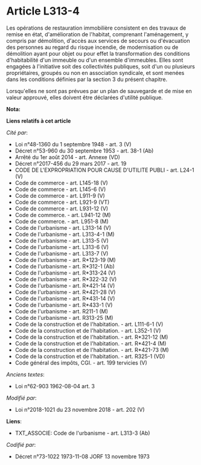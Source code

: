 # Article L313-4

Les opérations de restauration immobilière consistent en des travaux de remise en état, d'amélioration de l'habitat,
comprenant l'aménagement, y compris par démolition, d'accès aux services de secours ou d'évacuation des personnes au regard
du risque incendie, de modernisation ou de démolition ayant pour objet ou pour effet la transformation des conditions
d'habitabilité d'un immeuble ou d'un ensemble d'immeubles. Elles sont engagées à l'initiative soit des collectivités
publiques, soit d'un ou plusieurs propriétaires, groupés ou non en association syndicale, et sont menées dans les conditions
définies par la section 3 du présent chapitre.

Lorsqu'elles ne sont pas prévues par un plan de sauvegarde et de mise en valeur approuvé, elles doivent être déclarées
d'utilité publique.

**Nota:**



**Liens relatifs à cet article**

_Cité par_:

  - Loi n°48-1360 du 1 septembre 1948 - art. 3 (V)
  - Décret n°53-960 du 30 septembre 1953 - art. 38-1 (Ab)
  - Arrêté du 1er août 2014 - art. Annexe (VD)
  - Décret n°2017-456 du 29 mars 2017 - art. 19
  - CODE DE L'EXPROPRIATION POUR CAUSE D'UTILITE PUBLI - art. L24-1 (V)
  - Code de commerce - art. L145-18 (V)
  - Code de commerce - art. L145-6 (V)
  - Code de commerce - art. L911-9 (V)
  - Code de commerce - art. L921-9 (VT)
  - Code de commerce - art. L931-12 (V)
  - Code de commerce. - art. L941-12 (M)
  - Code de commerce. - art. L951-8 (M)
  - Code de l'urbanisme - art. L313-14 (V)
  - Code de l'urbanisme - art. L313-4-1 (M)
  - Code de l'urbanisme - art. L313-5 (V)
  - Code de l'urbanisme - art. L313-6 (V)
  - Code de l'urbanisme - art. L313-7 (V)
  - Code de l'urbanisme - art. R*123-19 (M)
  - Code de l'urbanisme - art. R*312-1 (Ab)
  - Code de l'urbanisme - art. R*313-24 (V)
  - Code de l'urbanisme - art. R*322-32 (V)
  - Code de l'urbanisme - art. R*421-14 (V)
  - Code de l'urbanisme - art. R*421-28 (V)
  - Code de l'urbanisme - art. R*431-14 (V)
  - Code de l'urbanisme - art. R*433-1 (V)
  - Code de l'urbanisme - art. R211-1 (M)
  - Code de l'urbanisme - art. R313-25 (M)
  - Code de la construction et de l'habitation. - art. L111-6-1 (V)
  - Code de la construction et de l'habitation. - art. L352-1 (V)
  - Code de la construction et de l'habitation. - art. R*321-12 (M)
  - Code de la construction et de l'habitation. - art. R*421-4 (M)
  - Code de la construction et de l'habitation. - art. R*421-73 (M)
  - Code de la construction et de l'habitation. - art. R325-1 (VD)
  - Code général des impôts, CGI. - art. 199 tervicies (V)

_Anciens textes_:

  - Loi n°62-903 1962-08-04 art. 3

_Modifié par_:

  - Loi n°2018-1021 du 23 novembre 2018 - art. 202 (V)

**Liens**:

  - TXT_ASSOCIE: Code de l'urbanisme - art. L313-3 (Ab)

_Codifié par_:

  - Décret n°73-1022 1973-11-08 JORF 13 novembre 1973
